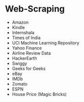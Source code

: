 # Web-Scraping

- Amazon
- Kindle
- Internshala
- Times of India
- UCI Machine Learning Repository
- Yahoo Finance
- Airline Review Data
- HackerEarth
- Swiggy
- Geeks for Geeks
- eBay
- IMDb
- Zomato
- ESPN
- House Price (Magic Bricks)

